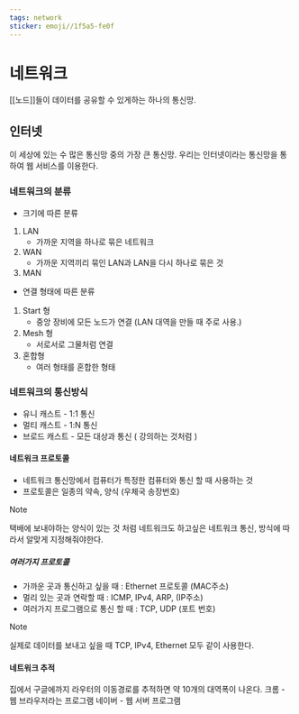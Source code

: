 ```yaml
---
tags: network
sticker: emoji//1f5a5-fe0f
---
```

# 네트워크
[[노드]]들이 데이터를 공유할 수 있게하는 하나의 통신망.

## 인터넷
이 세상에 있는 수 많은 통신망 중의 가장 큰 통신망. 우리는 인터넷이라는 통신망을 통하여 웹 서비스를 이용한다.
### 네트워크의 분류
- 크기에 따른 분류
1. LAN 
	-  가까운 지역을 하나로 묶은 네트워크 
2. WAN
	- 가까운 지역끼리 묶인 LAN과 LAN을 다시 하나로 묶은 것
3. MAN

- 연결 형태에 따른 분류
1. Start 형 
	- 중앙 장비에 모든 노드가 연결 (LAN 대역을 만들 때 주로 사용.)
2. Mesh 형 
	- 서로서로 그물처럼 연결
3. 혼합형 
	- 여러 형태를 혼합한 형태

### 네트워크의 통신방식
- 유니 캐스트 - 1:1 통신
- 멀티 캐스트 - 1:N 통신
- 브로드 캐스트 - 모든 대상과 통신 ( 강의하는 것처럼 )

#### 네트워크 프로토콜
- 네트워크 통신망에서 컴퓨터가 특정한 컴퓨터와 통신 할 때 사용하는 것
- 프로토콜은 일종의 약속, 양식 (우체국 송장번호)

> [!NOTE]
> 택배에 보내야하는 양식이 있는 것 처럼 네트워크도 하고싶은 네트워크 통신, 방식에 따라서 알맞게 지정해줘야한다.
##### 여러가지 프로토콜
- 가까운 곳과 통신하고 싶을 때 : Ethernet 프로토콜 (MAC주소)
- 멀리 있는 곳과 연락할 때 : ICMP, IPv4, ARP, (IP주소)
- 여러가지 프로그램으로 통신 할 때 : TCP, UDP (포트 번호)
> [!NOTE]
> 실제로 데이터를 보내고 싶을 때 TCP, IPv4, Ethernet 모두 같이 사용한다.

#### 네트워크 추적
집에서 구글에까지 라우터의 이동경로를 추적하면 약 10개의 대역폭이 나온다.
크롬 - 웹 브라우저라는 프로그램
네이버 - 웹 서버 프로그램